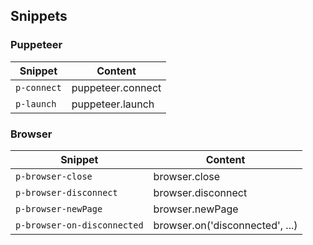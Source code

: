 ## Snippets

### Puppeteer

| Snippet     | Content           |
| ----------- | ----------------- |
| `p-connect` | puppeteer.connect |
| `p-launch`  | puppeteer.launch  |

### Browser

| Snippet                     | Content                         |
| --------------------------- | ------------------------------- |
| `p-browser-close`           | browser.close                   |
| `p-browser-disconnect`      | browser.disconnect              |
| `p-browser-newPage`         | browser.newPage                 |
| `p-browser-on-disconnected` | browser.on('disconnected', ...) |
